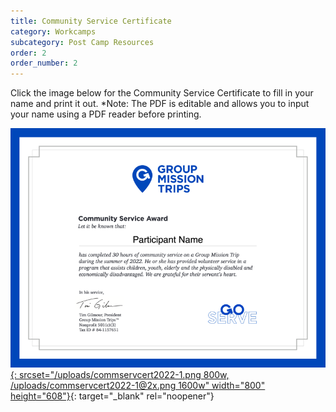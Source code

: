 ```yaml
---
title: Community Service Certificate
category: Workcamps
subcategory: Post Camp Resources
order: 2
order_number: 2
---
```


Click the image below for the Community Service Certificate to fill in your name and print it out. \*Note: The PDF is editable and allows you to input your name using a PDF reader before printing.

[![](/uploads/commservcert2022-1.png){: srcset="/uploads/commservcert2022-1.png 800w, /uploads/commservcert2022-1@2x.png 1600w" width="800" height="608"}](https://groupcares-my.sharepoint.com/:b:/g/personal/admin_groupcares_org/EWeJqTbtlLFKvOR0udl6iAQB0wSGNPqfYHTUiLBuOKnyvg?e=2qsFpj){: target="_blank" rel="noopener"}
